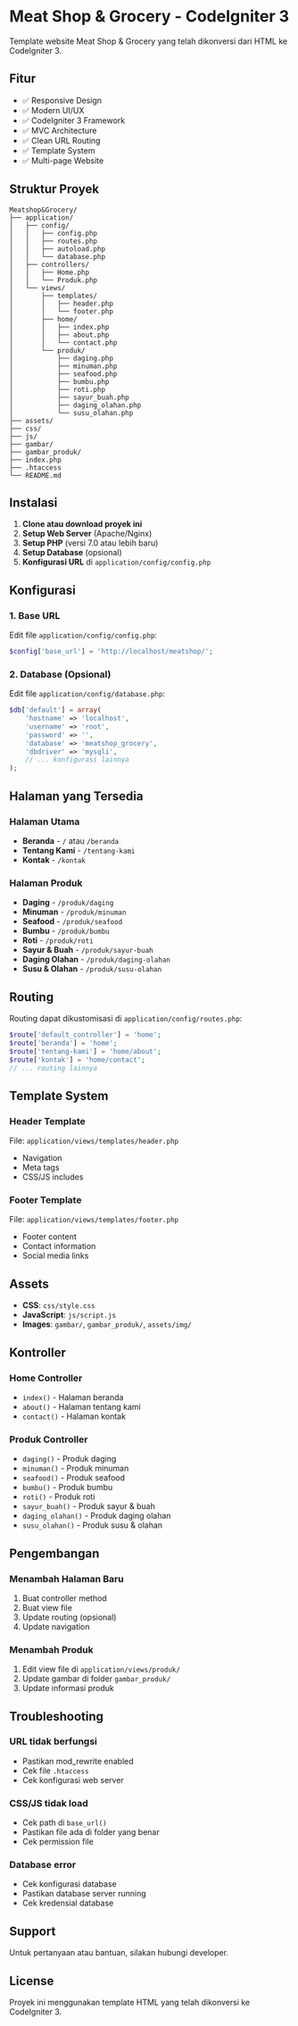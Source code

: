 # Meat Shop & Grocery - CodeIgniter 3

Template website Meat Shop & Grocery yang telah dikonversi dari HTML ke CodeIgniter 3.

## Fitur

- ✅ Responsive Design
- ✅ Modern UI/UX
- ✅ CodeIgniter 3 Framework
- ✅ MVC Architecture
- ✅ Clean URL Routing
- ✅ Template System
- ✅ Multi-page Website

## Struktur Proyek

```
Meatshop&Grocery/
├── application/
│   ├── config/
│   │   ├── config.php
│   │   ├── routes.php
│   │   ├── autoload.php
│   │   └── database.php
│   ├── controllers/
│   │   ├── Home.php
│   │   └── Produk.php
│   └── views/
│       ├── templates/
│       │   ├── header.php
│       │   └── footer.php
│       ├── home/
│       │   ├── index.php
│       │   ├── about.php
│       │   └── contact.php
│       └── produk/
│           ├── daging.php
│           ├── minuman.php
│           ├── seafood.php
│           ├── bumbu.php
│           ├── roti.php
│           ├── sayur_buah.php
│           ├── daging_olahan.php
│           └── susu_olahan.php
├── assets/
├── css/
├── js/
├── gambar/
├── gambar_produk/
├── index.php
├── .htaccess
└── README.md
```

## Instalasi

1. **Clone atau download proyek ini**
2. **Setup Web Server** (Apache/Nginx)
3. **Setup PHP** (versi 7.0 atau lebih baru)
4. **Setup Database** (opsional)
5. **Konfigurasi URL** di `application/config/config.php`

## Konfigurasi

### 1. Base URL
Edit file `application/config/config.php`:
```php
$config['base_url'] = 'http://localhost/meatshop/';
```

### 2. Database (Opsional)
Edit file `application/config/database.php`:
```php
$db['default'] = array(
    'hostname' => 'localhost',
    'username' => 'root',
    'password' => '',
    'database' => 'meatshop_grocery',
    'dbdriver' => 'mysqli',
    // ... konfigurasi lainnya
);
```

## Halaman yang Tersedia

### Halaman Utama
- **Beranda** - `/` atau `/beranda`
- **Tentang Kami** - `/tentang-kami`
- **Kontak** - `/kontak`

### Halaman Produk
- **Daging** - `/produk/daging`
- **Minuman** - `/produk/minuman`
- **Seafood** - `/produk/seafood`
- **Bumbu** - `/produk/bumbu`
- **Roti** - `/produk/roti`
- **Sayur & Buah** - `/produk/sayur-buah`
- **Daging Olahan** - `/produk/daging-olahan`
- **Susu & Olahan** - `/produk/susu-olahan`

## Routing

Routing dapat dikustomisasi di `application/config/routes.php`:

```php
$route['default_controller'] = 'home';
$route['beranda'] = 'home';
$route['tentang-kami'] = 'home/about';
$route['kontak'] = 'home/contact';
// ... routing lainnya
```

## Template System

### Header Template
File: `application/views/templates/header.php`
- Navigation
- Meta tags
- CSS/JS includes

### Footer Template
File: `application/views/templates/footer.php`
- Footer content
- Contact information
- Social media links

## Assets

- **CSS**: `css/style.css`
- **JavaScript**: `js/script.js`
- **Images**: `gambar/`, `gambar_produk/`, `assets/img/`

## Kontroller

### Home Controller
- `index()` - Halaman beranda
- `about()` - Halaman tentang kami
- `contact()` - Halaman kontak

### Produk Controller
- `daging()` - Produk daging
- `minuman()` - Produk minuman
- `seafood()` - Produk seafood
- `bumbu()` - Produk bumbu
- `roti()` - Produk roti
- `sayur_buah()` - Produk sayur & buah
- `daging_olahan()` - Produk daging olahan
- `susu_olahan()` - Produk susu & olahan

## Pengembangan

### Menambah Halaman Baru
1. Buat controller method
2. Buat view file
3. Update routing (opsional)
4. Update navigation

### Menambah Produk
1. Edit view file di `application/views/produk/`
2. Update gambar di folder `gambar_produk/`
3. Update informasi produk

## Troubleshooting

### URL tidak berfungsi
- Pastikan mod_rewrite enabled
- Cek file `.htaccess`
- Cek konfigurasi web server

### CSS/JS tidak load
- Cek path di `base_url()`
- Pastikan file ada di folder yang benar
- Cek permission file

### Database error
- Cek konfigurasi database
- Pastikan database server running
- Cek kredensial database

## Support

Untuk pertanyaan atau bantuan, silakan hubungi developer.

## License

Proyek ini menggunakan template HTML yang telah dikonversi ke CodeIgniter 3.
